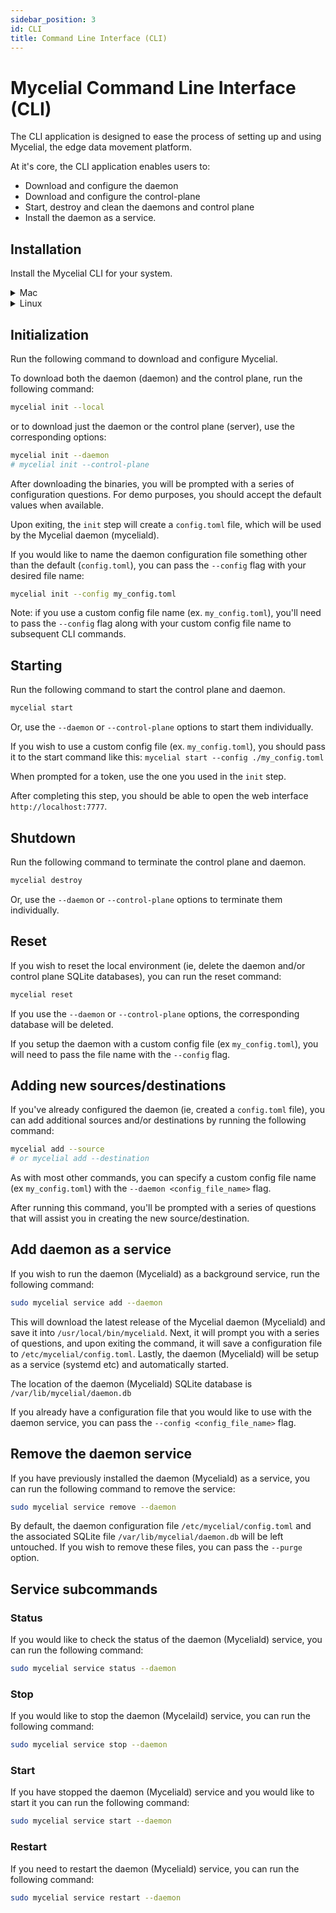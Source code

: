 ```yaml
---
sidebar_position: 3
id: CLI
title: Command Line Interface (CLI)
---
```


# Mycelial Command Line Interface (CLI)

The CLI application is designed to ease the process of setting up and using
Mycelial, the edge data movement platform. 

At it's core, the CLI application enables users to:
* Download and configure the daemon
* Download and configure the control-plane
* Start, destroy and clean the daemons and control plane
* Install the daemon as a service.

## Installation

Install the Mycelial CLI for your system.

<details>
  <summary>Mac</summary>

  ```sh
  brew install mycelial/tap/mycelial
  ```

</details>

<details>
  <summary>Linux</summary>

  <details>
  <summary>Debian Based Linux x86_64</summary>

  ```sh
  curl -L https://github.com/mycelial/cli/releases/latest/download/mycelial-v-1.x86_64.deb --output mycelial_amd64.deb
  dpkg -i ./mycelial_amd64.deb
  ```

  </details>

  <details>
  <summary>Debian Based Linux ARM64</summary>

  ```sh
  curl -L https://github.com/mycelial/cli/releases/latest/download/mycelial-v-1.arm64.deb --output mycelial_arm64.deb
  dpkg -i ./mycelial_arm64.deb
  ```

  </details>

  <details>
  <summary>Debian Based Linux ARM</summary>

  ```sh
  curl -L https://github.com/mycelial/cli/releases/latest/download/mycelial-v-1.armhf.deb --output mycelial_armhf.deb
  dpkg -i ./mycelial_armhf.deb
  ```

  </details>

  <details>
  <summary>Redhat Based Linux x86_64</summary>

  ```sh
  yum install https://github.com/mycelial/cli/releases/latest/download/mycelial-v-1.x86_64.rpm 
  ```

  </details>

  <details>
  <summary>Redhat Based Linux ARM64</summary>

  ```sh
  yum install https://github.com/mycelial/cli/releases/latest/download/mycelial-v-1.arm64.rpm 
  ```

  </details>

  <details>
  <summary>Redhat Based Linux ARM</summary>

  ```sh
  yum install https://github.com/mycelial/cli/releases/latest/download/mycelial-v-1.armhf.rpm
  ```

  </details>

</details>

## Initialization

Run the following command to download and configure Mycelial.

To download both the daemon (daemon) and the control plane, run the following command:

```sh
mycelial init --local
```

or to download just the daemon or the control plane (server), use the
corresponding options:

```sh
mycelial init --daemon
# mycelial init --control-plane
```

After downloading the binaries, you will be prompted with a series of
configuration questions. For demo purposes, you should accept the default values
when available.

Upon exiting, the `init` step will create a `config.toml` file, which will be
used by the Mycelial daemon (myceliald).

If you would like to name the daemon configuration file something other than the
default (`config.toml`), you can pass the `--config` flag with your desired file
name:

```sh
mycelial init --config my_config.toml
```

Note: if you use a custom config file name (ex. `my_config.toml`), you'll need
to pass the `--config` flag along with your custom config file name to
subsequent CLI commands.

## Starting

Run the following command to start the control plane and daemon.

```sh
mycelial start
```

Or, use the `--daemon` or `--control-plane` options to start them individually.

If you wish to use a custom config file (ex. `my_config.toml`), you should pass
it to the start command like this: `mycelial start --config ./my_config.toml`

When prompted for a token, use the one you used in the `init` step.

After completing this step, you should be able to open the web interface 
`http://localhost:7777`.

## Shutdown

Run the following command to terminate the control plane and daemon.

```sh
mycelial destroy
```

Or, use the `--daemon` or `--control-plane` options to terminate them individually.

## Reset

If you wish to reset the local environment (ie, delete the daemon and/or control
plane SQLite databases), you can run the reset command:

```sh
mycelial reset
```

If you use the `--daemon` or `--control-plane` options, the corresponding database will
be deleted.

If you setup the daemon with a custom config file (ex `my_config.toml`), you
will need to pass the file name with the `--config` flag.

## Adding new sources/destinations

If you've already configured the daemon (ie, created a `config.toml` file), you
can add additional sources and/or destinations by running the following command:

```sh
mycelial add --source 
# or mycelial add --destination
```

As with most other commands, you can specify a custom config file name (ex
`my_config.toml`) with the `--daemon <config_file_name>` flag.

After running this command, you'll be prompted with a series of questions that
will assist you in creating the new source/destination.

## Add daemon as a service

If you wish to run the daemon (Myceliald) as a background service, run the
following command:

```sh
sudo mycelial service add --daemon
```

This will download the latest release of the Mycelial daemon (Myceliald) and 
save it into `/usr/local/bin/myceliald`. Next, it will prompt you with a series
of questions, and upon exiting the command, it will save a configuration file to 
`/etc/mycelial/config.toml`. Lastly, the daemon (Myceliald) will be setup
as a service (systemd etc) and automatically started. 

The location of the daemon (Myceliald) SQLite database is
`/var/lib/mycelial/daemon.db`

If you already have a configuration file that you would like to use with the
daemon service, you can pass the `--config <config_file_name>` flag.

## Remove the daemon service

If you have previously installed the daemon (Myceliald) as a service, you can 
run the following command to remove the service:

```sh
sudo mycelial service remove --daemon
```

By default, the daemon configuration file `/etc/mycelial/config.toml` and the 
associated SQLite file `/var/lib/mycelial/daemon.db` will be left untouched. If
you wish to remove these files, you can pass the `--purge` option.

## Service subcommands

### Status

If you would like to check the status of the daemon (Myceliald) service, you
can run the following command:

```sh
sudo mycelial service status --daemon
```

### Stop

If you would like to stop the daemon (Mycelaild) service, you can run the
following command:

```sh
sudo mycelial service stop --daemon
```

### Start

If you have stopped the daemon (Myceliald) service and you would like to start
it you can run the following command:

```sh
sudo mycelial service start --daemon
```

### Restart

If you need to restart the daemon (Myceliald) service, you can run the following
command:

```sh
sudo mycelial service restart --daemon
```